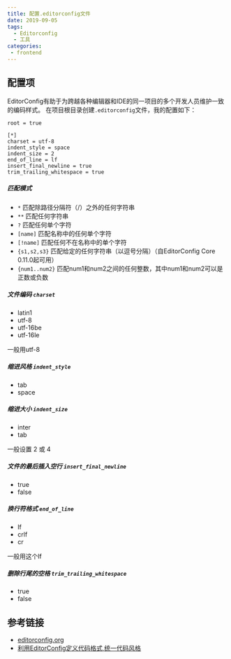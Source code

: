 ```yaml
---
title: 配置.editorconfig文件
date: 2019-09-05
tags:
  - Editorconfig
  - 工具
categories:
 - frontend
---
```


## 配置项
EditorConfig有助于为跨越各种编辑器和IDE的同一项目的多个开发人员维护一致的编码样式。
在项目根目录创建`.editorconfig`文件，我的配置如下：
```
root = true

[*]
charset = utf-8
indent_style = space
indent_size = 2
end_of_line = lf
insert_final_newline = true
trim_trailing_whitespace = true

```

##### 匹配模式
- `*`	匹配除路径分隔符（/）之外的任何字符串
- `**`	匹配任何字符串
- `?`	匹配任何单个字符
- `[name]`	匹配名称中的任何单个字符
- `[!name]`	匹配任何不在名称中的单个字符
- `{s1,s2,s3}`	匹配给定的任何字符串（以逗号分隔）（自EditorConfig Core 0.11.0起可用）
- `{num1..num2}`	匹配num1和num2之间的任何整数，其中num1和num2可以是正数或负数


##### 文件编码 `charset`
- latin1
- utf-8
- utf-16be
- utf-16le

一般用utf-8

##### 缩进风格 `indent_style`
- tab
- space

##### 缩进大小 `indent_size`
- inter
- tab

一般设置 2 或 4

##### 文件的最后插入空行 `insert_final_newline`

- true
- false


##### 换行符格式 `end_of_line`
- lf
- crlf
- cr

一般用这个lf

##### 删除行尾的空格 `trim_trailing_whitespace`
- true
- false

## 参考链接

- [editorconfig.org](https://editorconfig.org)
- [利用EditorConfig定义代码格式,统一代码风格](https://relign.github.io/%E5%89%8D%E7%AB%AF%E5%B7%A5%E5%85%B7/editor-config/)




